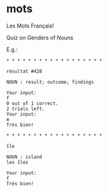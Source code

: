 # mots
Les Mots Français!

Quiz on Genders of Nouns

E.g.:
```
* * * * * * * * * * * * * * * * * *

résultat #428

NOUN : result; outcome; findings
 
Your input:
f
0 out of 1 correct.
2 trials left.
Your input:
m
Très bien!

* * * * * * * * * * * * * * * * * *

île

NOUN : island
les îles
 
Your input:
f
Très bien!
```
